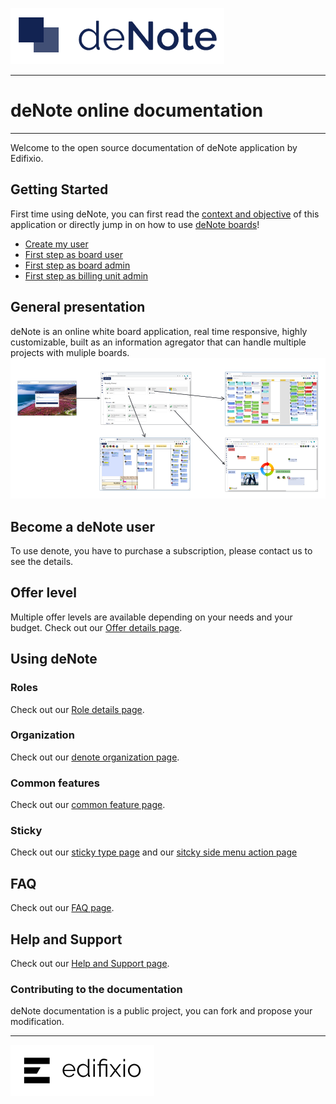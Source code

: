 [![deNote Logo](./assets/images/denote-logo.png)](Home)

---
# deNote online documentation
---

Welcome to the open source documentation of deNote application by Edifixio.

## Getting Started
First time using deNote, you can first read the [context and objective](context-and-objectives) of this application or directly jump in on how to use [deNote boards](board)!
* [Create my user](new-user)
* [First step as board user](new-project-user)
* [First step as board admin](new-project-admin)
* [First step as billing unit admin](new-bu-admin)


## General presentation
deNote is an online white board application, real time responsive, highly customizable, built as an information agregator that can handle multiple projects with muliple boards.
![deNote Navigation](./assets/images/global-navigation.jpg)


## Become a deNote user
To use denote, you have to purchase a subscription, please contact us to see the details.

## Offer level
Multiple offer levels are available depending on your needs and your budget.
Check out our [Offer details page](offer-detail).


## Using deNote

### Roles

Check out our [Role details page](roles).

### Organization

Check out our [denote organization page](organization).

### Common features

Check out our [common feature page](common-features).

### Sticky

Check out our [sticky type page](sticky-types) and our [sitcky side menu action page](sticky-side-menu)

## FAQ

Check out our [FAQ page](FAQ).

## Help and Support

Check out our [Help and Support page](help-support).

### Contributing to the documentation
deNote documentation is a public project, you can fork and propose your modification.


---

[![Edifixio](./assets/images/edifixio-logo.png)](https://www.edifixio.com/)